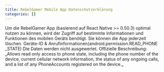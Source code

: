 ```yaml
---
title: RebelGamer Mobile App Datenschutzerklärung
categories: []
---
```


Um die RebelGamer App (basierend auf React Native >= 0.50.3) optimal nutzen zu können, wird der Zugriff auf bestimmte
Informationen und Funktionen des mobilen Geräts benötigt. Sie können die App jederzeit löschen. Geräte-ID & Anrufinformationen(android.permission.READ_PHONE
\_STATE) Die Daten werden nicht ausgewertet. Offizielle Beschreibung: „Allows read only access to phone state, including
the phone number of the device, current cellular network information, the status of any ongoing calls, and a list
of any PhoneAccounts registered on the device.„
